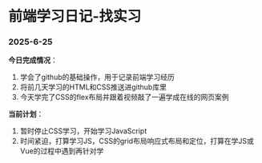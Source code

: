 # 前端学习日记-找实习

<h3>2025-6-25</h3>

**今日完成情况**：
<ol>
    <li>学会了github的基础操作，用于记录前端学习经历</li>
    <li>将前几天学习的HTML和CSS推送进github库里</li>
    <li>今天学完了CSS的flex布局并跟着视频敲了一遍学成在线的网页案例</li>
</ol>

**当前计划**：
<ol>
    <li>暂时停止CSS学习，开始学习JavaScript</li>
    <li>时间紧迫，打算学习JS，CSS的grid布局响应式布局和定位，打算在学JS或Vue的过程中遇到再针对学</li>
</ol>
